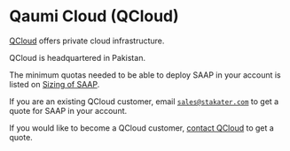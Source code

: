 # Qaumi Cloud (QCloud)

[QCloud](https://qcloud.pk/) offers private cloud infrastructure.

QCloud is headquartered in Pakistan.

The minimum quotas needed to be able to deploy SAAP in your account is listed on [Sizing of SAAP](../../for-administrators/plan-your-environment/sizing.md).

If you are an existing QCloud customer, email [`sales@stakater.com`](mailto:sales@stakater.com) to get a quote for SAAP in your account.

If you would like to become a QCloud customer, [contact QCloud](https://qcloud.pk/contact-us/) to get a quote.
